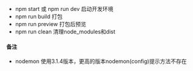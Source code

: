 - npm start 或 npm run dev 启动开发环境
- npm run build 打包
- npm run preview 打包后预览
- npm run clean 清理node_modules和dist


#### 备注
- nodemon 使用3.1.4版本，更高的版本nodemon(config)提示方法不存在